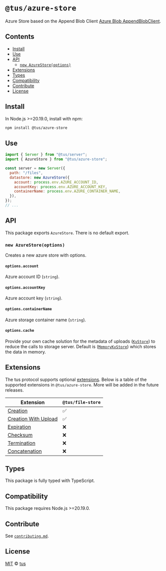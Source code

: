 # `@tus/azure-store`

Azure Store based on the Append Blob Client [Azure Blob AppendBlobClient](https://learn.microsoft.com/en-us/rest/api/storageservices/append-block).

## Contents

- [Install](#install)
- [Use](#use)
- [API](#api)
  - [`new AzureStore(options)`](#new-azurestoreoptions)
- [Extensions](#extensions)
- [Types](#types)
- [Compatibility](#compatibility)
- [Contribute](#contribute)
- [License](#license)

## Install

In Node.js >=20.19.0, install with npm:

```bash
npm install @tus/azure-store
```

## Use

```js
import { Server } from "@tus/server";
import { AzureStore } from "@tus/azure-store";

const server = new Server({
  path: "/files",
  datastore: new AzureStore({
    account: process.env.AZURE_ACCOUNT_ID,
    accountKey: process.env.AZURE_ACCOUNT_KEY,
    containerName: process.env.AZURE_CONTAINER_NAME,
  }),
});
// ...
```

## API

This package exports `AzureStore`. There is no default export.

### `new AzureStore(options)`

Creates a new azure store with options.

#### `options.account`

Azure account ID (`string`).

#### `options.accountKey`

Azure account key (`string`).

#### `options.containerName`

Azure storage container name (`string`).

#### `options.cache`

Provide your own cache solution for the metadata of uploads ([`KvStore`][]) to reduce the calls to storage server.
Default is ([`MemoryKvStore`][]) which stores the data in memory.

## Extensions

The tus protocol supports optional [extensions][]. Below is a table of the supported
extensions in `@tus/azure-store`. More will be added in the future releases.

| Extension                | `@tus/file-store` |
| ------------------------ | ----------------- |
| [Creation][]             | ✅                |
| [Creation With Upload][] | ✅                |
| [Expiration][]           | ❌                |
| [Checksum][]             | ❌                |
| [Termination][]          | ❌                |
| [Concatenation][]        | ❌                |

## Types

This package is fully typed with TypeScript.

## Compatibility

This package requires Node.js >=20.19.0.

## Contribute

See
[`contributing.md`](https://github.com/tus/tus-node-server/blob/main/.github/contributing.md).

## License

[MIT](https://github.com/tus/tus-node-server/blob/master/license) ©
[tus](https://github.com/tus)

[extensions]: https://tus.io/protocols/resumable-upload.html#protocol-extensions
[creation]: https://tus.io/protocols/resumable-upload.html#creation
[creation with upload]: https://tus.io/protocols/resumable-upload.html#creation-with-upload
[expiration]: https://tus.io/protocols/resumable-upload.html#expiration
[checksum]: https://tus.io/protocols/resumable-upload.html#checksum
[termination]: https://tus.io/protocols/resumable-upload.html#termination
[concatenation]: https://tus.io/protocols/resumable-upload.html#concatenation
[`cleanUpExpiredUploads`]: https://github.com/tus/tus-node-server/tree/main/packages/server#cleanupexpireduploads
[kvstores]: https://github.com/tus/tus-node-server/tree/main/packages/server#kvstores
[`KvStore`]: https://github.com/tus/tus-node-server/blob/main/packages/utils/src/kvstores/Types.ts
[`MemoryKvStore`]: https://github.com/tus/tus-node-server/blob/main/packages/utils/src/kvstores/MemoryKvStore.ts
